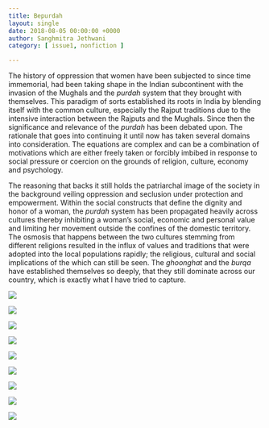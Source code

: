 ```yaml
---
title: Bepurdah
layout: single
date: 2018-08-05 00:00:00 +0000
author: Sanghmitra Jethwani
category: [ issue1, nonfiction ]

---
```

The history of oppression that women have been subjected to since time immemorial, had been taking shape in the Indian subcontinent with the invasion of the Mughals and the _purdah_ system that they brought with themselves. This paradigm of sorts established its roots in India by blending itself with the common culture, especially the Rajput traditions due to the intensive interaction between the Rajputs and the Mughals. Since then the significance and relevance of the _purdah_ has been debated upon. The rationale that goes into continuing it until now has taken several domains into consideration. The equations are complex and can be a combination of motivations which are either freely taken or forcibly imbibed in response to social pressure or coercion on the grounds of religion, culture, economy and psychology. 

The reasoning that backs it still holds the patriarchal image of the society in the background veiling oppression and seclusion under protection and empowerment. Within the social constructs that define the dignity and honor of a woman, the _purdah_ system has been propagated heavily across cultures thereby inhibiting a woman’s social, economic and personal value and limiting her movement outside the confines of the domestic territory. The osmosis that happens between the two cultures stemming from different religions resulted in the influx of values and traditions that were adopted into the local populations rapidly; the religious, cultural and social implications of the which can still be seen. The _ghoonghat_ and the _burqa_ have established themselves so deeply, that they still dominate across our country, which is exactly what I have tried to capture.
   
![](/assets/img/Bepurdah1.1.jpg)
   
![](/assets/img/Bepurdah1.2.jpg)
   
![](/assets/img/Bepurdah1.3.jpg)
   
![](/assets/img/Bepurdah2.1.jpg)
   
![](/assets/img/Bepurdah2.2.jpg)
   
![](/assets/img/Bepurdah2.3.jpg)
   
![](/assets/img/Bepurdah3.1.jpg)
   
![](/assets/img/Bepurdah3.2.jpg)
    
![](/assets/img/Bepurdah3.3.jpg)